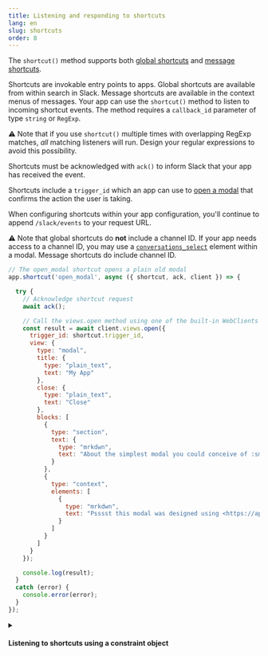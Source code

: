 ```yaml
---
title: Listening and responding to shortcuts
lang: en
slug: shortcuts
order: 8
---
```


<div class="section-content">

The `shortcut()` method supports both [global shortcuts](https://api.slack.com/interactivity/shortcuts/using#global_shortcuts) and [message shortcuts](https://api.slack.com/interactivity/shortcuts/using#message_shortcuts).

Shortcuts are invokable entry points to apps. Global shortcuts are available from within search in Slack. Message shortcuts are available in the context menus of messages. Your app can use the `shortcut()` method to listen to incoming shortcut events. The method requires a `callback_id` parameter of type `string` or `RegExp`.

⚠️ Note that if you use `shortcut()` multiple times with overlapping RegExp matches, _all_ matching listeners will run. Design your regular expressions to avoid this possibility.

Shortcuts must be acknowledged with `ack()` to inform Slack that your app has received the event.

Shortcuts include a `trigger_id` which an app can use to [open a modal](#creating-modals) that confirms the action the user is taking. 

When configuring shortcuts within your app configuration, you'll continue to append `/slack/events` to your request URL.

⚠️ Note that global shortcuts do **not** include a channel ID. If your app needs access to a channel ID, you may use a [`conversations_select`](https://api.slack.com/reference/block-kit/block-elements#conversation_select) element within a modal. Message shortcuts do include channel ID.

</div>

```javascript
// The open_modal shortcut opens a plain old modal
app.shortcut('open_modal', async ({ shortcut, ack, client }) => {

  try {
    // Acknowledge shortcut request
    await ack();

    // Call the views.open method using one of the built-in WebClients
    const result = await client.views.open({
      trigger_id: shortcut.trigger_id,
      view: {
        type: "modal",
        title: {
          type: "plain_text",
          text: "My App"
        },
        close: {
          type: "plain_text",
          text: "Close"
        },
        blocks: [
          {
            type: "section",
            text: {
              type: "mrkdwn",
              text: "About the simplest modal you could conceive of :smile:\n\nMaybe <https://api.slack.com/reference/block-kit/interactive-components|*make the modal interactive*> or <https://api.slack.com/surfaces/modals/using#modifying|*learn more advanced modal use cases*>."
            }
          },
          {
            type: "context",
            elements: [
              {
                type: "mrkdwn",
                text: "Psssst this modal was designed using <https://api.slack.com/tools/block-kit-builder|*Block Kit Builder*>"
              }
            ]
          }
        ]
      }
    });

    console.log(result);
  }
  catch (error) {
    console.error(error);
  }
});
```

<details class="secondary-wrapper">
  <summary class="section-head" markdown="0">
  <h4 class="section-head">Listening to shortcuts using a constraint object</h4>
  </summary>

  <div class="secondary-content" markdown="0">
  You can use a constraints object to listen to `callback_id`s, and `type`s. Constraints in the object can be of type string or RegExp object.
  </div>

  ```javascript
  // Your middleware will only be called when the callback_id matches 'open_modal' AND the type matches 'message_action'
  app.shortcut({ callback_id: 'open_modal', type: 'message_action' }, async ({ shortcut, ack, client }) => {
    try {
      // Acknowledge shortcut request
      await ack();

      // Call the views.open method using one of the built-in WebClients
      const result = await client.views.open({
        trigger_id: shortcut.trigger_id,
        view: {
          type: "modal",
          title: {
            type: "plain_text",
            text: "My App"
          },
          close: {
            type: "plain_text",
            text: "Close"
          },
          blocks: [
            {
              type: "section",
              text: {
                type: "mrkdwn",
                text: "About the simplest modal you could conceive of :smile:\n\nMaybe <https://api.slack.com/reference/block-kit/interactive-components|*make the modal interactive*> or <https://api.slack.com/surfaces/modals/using#modifying|*learn more advanced modal use cases*>."
              }
            },
            {
              type: "context",
              elements: [
                {
                  type: "mrkdwn",
                  text: "Psssst this modal was designed using <https://api.slack.com/tools/block-kit-builder|*Block Kit Builder*>"
                }
              ]
            }
          ]
        }
      });

      console.log(result);
    }
    catch (error) {
      console.error(error);
    }
  });
  ```

</details>
